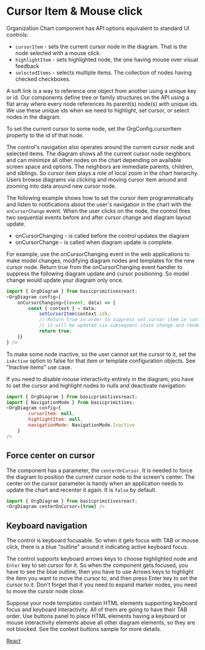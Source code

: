 # Cursor Item & Mouse click
Organization Chart component has API options equivalent to standard UI controls:
* `cursorItem` - sets the current cursor node in the diagram. That is the node selected with a mouse click.
* `highlightItem` - sets highlighted node, the one having mouse over visual feedback
* `selectedItems` - selects multiple items. The collection of nodes having checked checkboxes. 

A soft link is a way to reference one object from another using a unique key or id. Our components define tree or family structures on the API using a flat array where every node references its parent(s) node(s) with unique ids. We use these unique ids when we need to highlight, set cursor, or select nodes in the diagram. 

To set the current cursor to some node, set the OrgConfig.cursorItem property to the id of that node.   

The control's navigation also operates around the current cursor node and selected items. The diagram shows all the current cursor node neighbors and can minimize all other nodes on the chart depending on available screen space and options.  The neighbors are immediate parents, children, and siblings. So cursor item plays a role of local zoom in the chart hierarchy. Users browse diagrams via clicking and moving cursor item around and zooming into data around new cursor node.

The following example shows how to set the cursor item programmatically and listen to notifications about the user's navigation in the chart with the `onCursorChange` event. When the user clicks on the node, the control fires two sequential events before and after cursor change and diagram layout update.
* onCursorChanging - is called before the control updates the diagram
* onCursorChange - is called when diagram update is complete.

For example, use the onCursorChanging event in the web applications to make model changes, modifying diagram nodes and templates for the new cursor node. Return true from the onCursorChanging event handler to suppress the following diagram update and cursor positioning.  So model change would update your diagram only once.

```JavaScript
import { OrgDiagram } from basicprimitivesreact;
<OrgDiagram config={
	onCursorChanging={(event, data) => {
		const { context } = data;
        	setCursorItem(context.id);
        	// Return true in order to suppress set cursor item in control
        	// it will be updated via subsequent state change and rendering event
        	return true;
	}}
} />
```

To make some node inactive, so the user cannot set the cursor to it, set the `isActive` option to false for that item or template configuration objects. See "Inactive items" use case.

If you need to disable mouse interactivity entirely in the diagram, you have to set the cursor and highlight nodes to nulls and deactivate navigation:

```JavaScript
import { OrgDiagram } from basicprimitivesreact;
import { NavigationMode } from basicprimitives;
<OrgDiagram config={
		cursorItem: null,
		highlightItem: null,
		navigationMode: NavigationMode.Inactive
	}
/>
```

## Force center on cursor
The component has a parameter, the `centerOnCursor`. It is needed to force the diagram to position the current cursor node to the screen's center. The center on the cursor parameter is handy when an application needs to update the chart and recenter it again. It is `false` by default.

```JavaScript
import { OrgDiagram } from basicprimitivesreact;
<OrgDiagram centerOnCursor={true} />
```

## Keyboard navigation
The control is keyboard focusable. So when it gets focus with TAB or mouse click, there is a blue "outline" around it indicating active keyboard focus. 
 
The control supports keyboard arrows keys to choose highlighted node and `Enter` key to set cursor for it. So when the component gets focused, you have to see the blue outline, then you have to use Arrows keys to highlight the item you want to move the cursor to, and then press Enter key to set the cursor to it.  Don't forget that if you need to expand marker nodes, you need to move the cursor node close.  

Suppose your node templates contain HTML elements supporting keyboard focus and keyboard interactivity.  All of them are going to have their TAB order. Use buttons panel to place HTML elements having a keyboard or mouse interactivity elements above all other diagram elements, so they are not blocked. See the context buttons sample for more details.

[React](../src/Samples/SelectingCursorItem.js)
